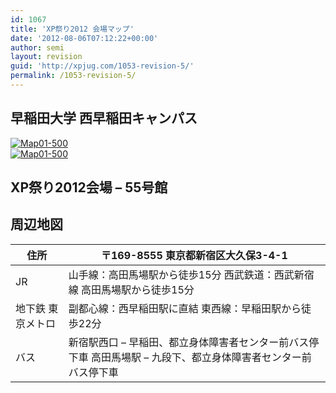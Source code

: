 ```yaml
---
id: 1067
title: 'XP祭り2012 会場マップ'
date: '2012-08-06T07:12:22+00:00'
author: semi
layout: revision
guid: 'http://xpjug.com/1053-revision-5/'
permalink: /1053-revision-5/
---
```


## 早稲田大学 西早稲田キャンパス

[![](http://xpjug.com/wp-content/uploads/2012/08/Map01-500.png "Map01-500")](http://xpjug.com/wp-content/uploads/2012/08/Map01-500.png)  
[![](http://xpjug.com/wp-content/uploads/2012/08/Map01-500-300x174.png "Map01-500")](http://xpjug.com/wp-content/uploads/2012/08/Map01-500.png)

## XP祭り2012会場 – 55号館

## 周辺地図

<tablr></tablr>

| 住所 | 〒169-8555 東京都新宿区大久保3-4-1 |
|---|---|
| JR | 山手線：高田馬場駅から徒歩15分   西武鉄道：西武新宿線 高田馬場駅から徒歩15分 |
| 地下鉄 東京メトロ | 副都心線：西早稲田駅に直結   東西線：早稲田駅から徒歩22分 |
| バス | 新宿駅西口 – 早稲田、都立身体障害者センター前バス停下車   高田馬場駅 – 九段下、都立身体障害者センター前バス停下車 |